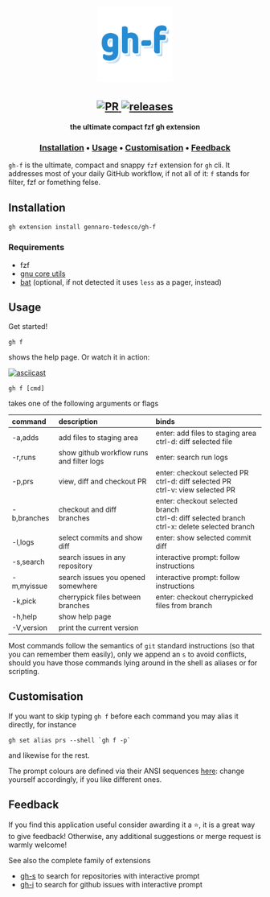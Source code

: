 <h1 align="center">
  <br>
  <img width="150" height="150" src="gh-f-logo.png">
  <br>
</h1>

<h2 align="center">
  <a href="#" onclick="return false;">
    <img alt="PR" src="https://img.shields.io/badge/PRs-welcome-brightgreen.svg?style=flat"/>
  </a>
  <a href="https://github.com/gennaro-tedesco/gh-f/releases">
    <img alt="releases" src="https://img.shields.io/github/release/gennaro-tedesco/gh-f"/>
  </a>
</h2>

<h4 align="center">the ultimate compact fzf gh extension</h4>
<h3 align="center">
  <a href="#Installation">Installation</a> •
  <a href="#Usage">Usage</a> •
  <a href="#Customisation">Customisation</a> •
  <a href="#Feedback">Feedback</a>
</h3>

`gh-f` is the ultimate, compact and snappy `fzf` extension for `gh` cli. It addresses most of your daily GitHub workflow, if not all of it: `f` stands for filter, fzf or fomething felse.

## Installation
```
gh extension install gennaro-tedesco/gh-f
```
### Requirements
- fzf
- [gnu core utils](https://www.gnu.org/software/coreutils/)
- [bat](https://github.com/sharkdp/bat) (optional, if not detected it uses `less` as a pager, instead)

## Usage
Get started!
```
gh f
```
shows the help page. Or watch it in action:

[![asciicast](https://asciinema.org/a/EmYMmhOAn0dWAyBYrNqKk5AlR.svg)](https://asciinema.org/a/EmYMmhOAn0dWAyBYrNqKk5AlR)

```
gh f [cmd]
```
takes one of the following arguments or flags

| command      | description                               | binds
|:------------ |:----------------------------------------- |:------
| -a,adds      | add files to staging area                 | enter: add files to staging area<br>ctrl-d: diff selected file
| -r,runs      | show github workflow runs and filter logs | enter: search run logs
| -p,prs       | view, diff and checkout PR                | enter: checkout selected PR<br>ctrl-d: diff selected PR<br>ctrl-v: view selected PR
| -b,branches  | checkout and diff branches                | enter: checkout selected branch<br>ctrl-d: diff selected branch<br>ctrl-x: delete selected branch
| -l,logs      | select commits and show diff              | enter: show selected commit diff
| -s,search    | search issues in any repository           | interactive prompt: follow instructions
| -m,myissue   | search issues you opened somewhere        | interactive prompt: follow instructions
| -k,pick      | cherrypick files between branches         | enter: checkout cherrypicked files from branch
| -h,help      | show help page                            |
| -V,version   | print the current version                 |

Most commands follow the semantics of `git` standard instructions (so that you can remember them easily), only we append an `s` to avoid conflicts, should you have those commands lying around in the shell as aliases or for scripting.

## Customisation
If you want to skip typing `gh f` before each command you may alias it directly, for instance
```
gh set alias prs --shell `gh f -p`
```
and likewise for the rest.

The prompt colours are defined via their ANSI sequences [here](https://github.com/gennaro-tedesco/gh-f/blob/37157bb30c2bceb99a5c9d6d199c543ce347690f/gh-f#L6-L9): change yourself accordingly, if you like different ones.

## Feedback
If you find this application useful consider awarding it a ⭐, it is a great way to give feedback! Otherwise, any additional suggestions or merge request is warmly welcome!

See also the complete family of extensions
- [gh-s](https://github.com/gennaro-tedesco/gh-s) to search for repositories with interactive prompt
- [gh-i](https://github.com/gennaro-tedesco/gh-i) to search for github issues with interactive prompt
